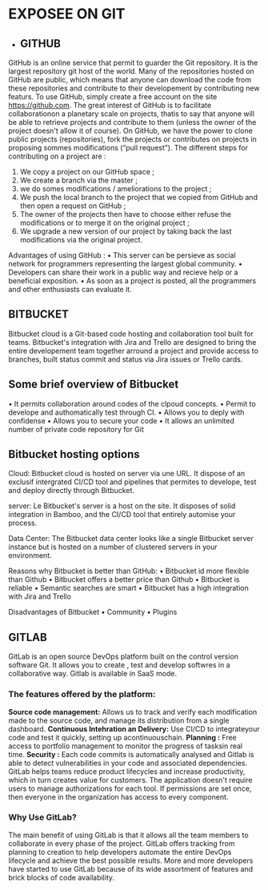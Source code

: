 # **EXPOSEE ON GIT**
- ## **GITHUB**
GitHub is an online service that permit to guarder the Git repository. It is the largest repository git host of the world.
Many of the repositories hosted on GitHub are public, which means that anyone can download the code from these repositories and contribute to their developement by contributing new featurs.
To use GitHub, simply create a free account on the site https://github.com. The great interest of GitHub is to facilitate collaborationon a planetary scale on projects, thatis to say that anyone will be able to retrieve projects and contribute to them (unless the owner of the project doesn't allow it of course).
On GitHub, we have the power to clone public projects (repositories), fork the projects or contributes on projects in  proposing sommes modifications (“pull request”).
The different steps for contributing on a project are :
1.	We copy a project on our GitHub space ;
2.	We create a branch via the master ;
3.	we do somes modifications / ameliorations to the project ; 
4.	We push the local branch to the project that we copied from GitHub and then open a request on GitHub ;
5.	The owner of the projects then have to choose either refuse the modifications or to merge it on the original project ;
6.	We upgrade a new version of our project by taking back the last modifications via the original project.

Advantages of using GitHub :
•   This server can be persieve as social network for programmers representing the largest global community. 
•	Developers can share their work in a public way and recieve help or a beneficial exposition.
•	As soon as a project is posted, all the programmers and other enthusiasts can evaluate it.


## **BITBUCKET**
Bitbucket cloud is a Git-based code hosting and collaboration tool built for teams. Bitbucket's integration with Jira and Trello are designed to bring the entire developement team together arround a project and provide access to branches, built status commit and status via Jira issues or Trello cards.

## **Some brief overview of Bitbucket**
• It permits collaboration around codes of the clpoud concepts.
• Permit to develope and authomatically test through CI.
• Allows you to deply with confidense
• Allows you to secure your code
• It allows an unlimited number of private code repository for Git

## **Bitbucket hosting options**
 Cloud:
 Bitbucket cloud is hosted on server via une URL. It dispose of an exclusif intergrated CI/CD tool and pipelines that permites to develope, test and deploy directly through Bitbucket.

 server:
 Le Bitbucket's server is a host on the site. It disposes of solid integration in Bamboo, and the CI/CD tool that entirely automise your process.

 Data Center:
 The Bitbucket data center looks like a single Bitbucket server instance but is hosted on a number of clustered servers in your environment.

 
Reasons why Bitbucket is better than GitHub:
• Bitbucket id more flexible than Github
• Bitbucket offers a better price than Github
• Bitbucket is reliable
• Semantic searches are smart
• Bitbucket has a high integration with Jira and Trello

Disadvantages of Bitbucket
• Community
• Plugins

## **GITLAB** 
GitLab is an open source DevOps platform built on the control version software Git. It allows you to create , test and develop softwres in a collaborative way. Gitlab is available in SaaS mode. 

### The features offered by the platform:

**Source code management:**  Allows us to track and verify each modification made to the source code, and manage its distribution from a single dashboard.
**Continuous Intehration an Delivery:** Use CI/CD to integrateyour code and test it quickly, setting up acontinuouschain.
**Planning :** Free access to portfolio management to monitor the progress of tasksin real time.
**Security :** Each code commits is automatically analysed and Gitlab is able to detect vulnerabilities in your code and associated dependencies.
GitLab helps teams reduce product lifecycles and increase productivity, which in turn creates value for customers. The application doesn't require users to manage authorizations for each tool. If permissions are set once, then everyone in the organization has access to every component.
### Why Use GitLab?
The main benefit of using GitLab is that it allows all the team members to collaborate in every phase of the project. GitLab offers tracking from planning to creation to help developers automate the entire DevOps lifecycle and achieve the best possible results. More and more developers have started to use GitLab because of its wide assortment of features and brick blocks of code availability.